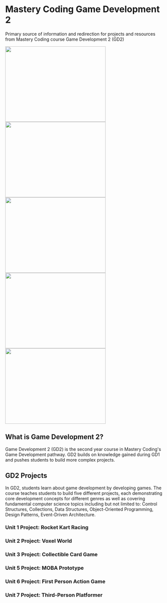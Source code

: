 # Mastery Coding Game Development 2

Primary source of information and redirection for projects and resources from Mastery Coding course Game Development 2 (GD2)

<div display=flex flexDirection=row justifyContent=center> 
  <img src="https://github.com/torbenwb/torbenwb/blob/main/assets/gd1-unit-1/u1-1.gif" width=320 height=240/>
  <img src="https://github.com/torbenwb/torbenwb/blob/main/assets/gd1-unit-4/u4-1.gif" width=320 height=240/>
  <img src="https://github.com/torbenwb/mc-gd1-unit-6/blob/main/readme-assets/u6-1.gif" width=320 height=240/>
  <img src="https://github.com/torbenwb/mc-gd1-unit-7/blob/main/readme-assets/u7-2.gif" width=320 height=240/>
  <img src="https://github.com/torbenwb/mc-gd1-unit-5/blob/main/readme-assets/u5-1.gif" width=320 height=240/>
</div>

## What is Game Development 2?

Game Development 2 (GD2) is the second year course in Mastery Coding's Game Development pathway. GD2 builds on knowledge gained during GD1 and pushes students to build more complex projects.

## GD2 Projects

In GD2, students learn about game development by developing games. The course teaches students to build five different projects, each demonstrating core development concepts for different genres as well as covering fundamental computer science topics including but not limited to: Control Structures, Collections, Data Structures, Object-Oriented Programming, Design Patterns, Event-Driven Architecture.

### Unit 1 Project: Rocket Kart Racing

### Unit 2 Project: Voxel World

### Unit 3 Project: Collectible Card Game

### Unit 5 Project: MOBA Prototype

### Unit 6 Project: First Person Action Game

### Unit 7 Project: Third-Person Platformer

